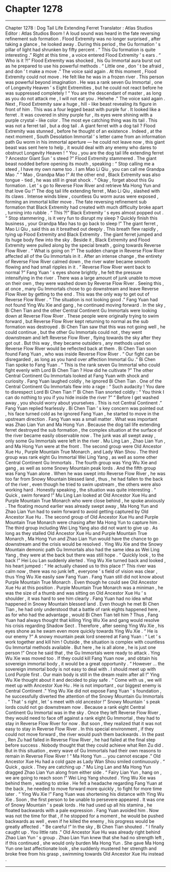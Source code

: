 
# Chapter 1278


---

Chapter 1278 : Dog Tail Life Extending Ferret
Translator :
Atlas Studios
Editor :
Atlas Studios
Boom !
A loud sound was heard in the fate reversing refinement sub formation .
Flood Extremity was no longer surprised , after taking a glance , he looked away .
During this period , the Gu formation ’ s pillar of light had shrunken by fifty percent .
“ This Gu formation is quite interesting .” Right at this time , a voice entered Flood Extremity ’ s ears .
“ Who is it ?!” Flood Extremity was shocked , his Gu Immortal aura burst out as he prepared to use his powerful methods .
“ Little one , don ’ t be afraid , and don ’ t make a move .” The voice said again .
At this moment , Flood Extremity could not move .
He felt like he was in a frozen river .
This person was powerful beyond imagination . He was a rank seven Gu Immortal , one of Longevity Heaven ’ s Eight Extremities , but he could not react before he was suppressed completely !
“ You are the descendant of master , as long as you do not attack me , I will not eat you . Hehehe .” The voice said again .
Next , Flood Extremity saw a huge , hill - like beast revealing its figure in front of him .
This was a four legged beast with purple fur .
It looked like a ferret .
It was covered in shiny purple fur , its eyes were shining with a purple crystal - like color .
The most eye catching thing was its tail .
This was not a ferret tail , but a dog tail .
A giant ferret with a dog tail ?
Flood Extremity was stunned , before he thought of an existence .
Indeed , at the next moment , South Desolation Immortal ’ s letter came from an information path Gu worm in his immortal aperture — he could not leave now , this giant beast was sent here to help , it would deal with any enemy who dares to obstruct Longevity Heaven !
“ You , you are the dog tail life extending ferret ? Ancestor Giant Sun ’ s steed ?” Flood Extremity stammered .
The giant beast nodded before opening its mouth , speaking : “ Stop calling me a steed , I have my own name too . I am Mao Li Qiu , you can call me Grandpa Mao .”
“ Mao , Grandpa Mao !” At the other end , Black Extremity was also tongue - tied , he was still in great shock .
“ Okay , forget about this Gu formation . Let ’ s go to Reverse Flow River and retrieve Ma Hong Yun and that love Gu !” The dog tail life extending ferret , Mao Li Qiu , slashed with its claws .
Intense winds blew , countless Gu worm auras were exposed , forming an immortal killer move .
The fate reversing refinement sub formation that Black Extremity had created with much difficulty broke apart , turning into rubble .
“ This ?!” Black Extremity ’ s eyes almost popped out .
“ Stop stammering , is it very fun to disrupt my sleep ? Quickly finish this business , your Grandpa Mao has to go back to sleep !”
The giant ferret , Mao Li Qiu , said this as it breathed out deeply .
This breath flew rapidly , tying up Flood Extremity and Black Extremity .
The giant ferret jumped and its huge body flew into the sky .
Beside it , Black Extremity and Flood Extremity were pulled along by the special breath , going towards Reverse Flow River .
“ What is going on ?” The sudden change in Reverse Flow River affected all of the Gu Immortals in it .
After an intense change , the entirety of Reverse Flow River calmed down , the river water became smooth flowing and had small ripples in it .
“ Reverse Flow River went back to normal ?” Fang Yuan ’ s eyes shone brightly , he felt the pressure intensifying in the river .
There was a large amount of junk unable to move on their own , they were washed down by Reverse Flow River .
Seeing this , at once , many Gu Immortals chose to go downstream and leave Reverse Flow River by getting to the end .
This was the only way to get out of Reverse Flow River .
“ The situation is not looking good .” Fang Yuan had not found Ying Wu Xie and gang , he continued moving forward .
In the sky , Bi Chen Tian and the other Central Continent Gu Immortals were looking down at Reverse Flow River .
These people were originally trying to swim forward , but Reverse Flow River kept returning to normal as the sub formation was destroyed .
Bi Chen Tian saw that this was not going well , he could continue , but the other Gu Immortals could not , they went downstream and left Reverse Flow River , flying towards the sky after they got out .
But this way , they became outsiders , any methods used on Reverse Flow River would be reflected back at them .
Bi Chen Tian soon found Fang Yuan , who was inside Reverse Flow River .
“ Our fight can be disregarded , as long as you hand over affection Immortal Gu .” Bi Chen Tian spoke to Fang Yuan .
“ This is the rank seven Gu Immortal who could fight evenly with Lord Bi Chen Tian ? How did he cultivate ?” The other Central Continent Gu Immortals looked at Fang Yuan with shock and curiosity .
Fang Yuan laughed coldly , he ignored Bi Chen Tian .
One of the Central Continent Gu Immortals flew into a rage : “ Such audacity ! You dare to disrespect Lord Bi Chen Tian !”
Bi Chen Tian snorted coldly : “ You think I can do nothing to you if you hide inside the river ?”
“ Before I get washed away , you should worry about yourselves . This is not Central Continent .” Fang Yuan replied fearlessly .
Bi Chen Tian ’ s key concern was pointed out , his face turned cold as he ignored Fang Yuan , he started to move in the upstream direction .
Fang Yuan was a small matter . What was important was Zhao Lian Yun and Ma Hong Yun .
Because the dog tail life extending ferret destroyed the sub formation , the complex situation at the surface of the river became easily observable now .
The junk was all swept away , only some Gu Immortals were left in the river .
Mu Ling Lan , Zhao Lian Yun , and Ma Hong Yun were at the front .
The second group were Old Ancestor Xue Hu , Purple Mountain True Monarch , and Lady Wan Shou .
The third group was rank eight Gu Immortal Wei Ling Yang , as well as some other Central Continent Gu Immortals .
The fourth group was Ying Wu Xie and gang , as well as some Snowy Mountain peak lords .
And the fifth group was Fang Yuan alone . When he was swept into Reverse Flow River , he was too far from Snowy Mountain blessed land , thus , he had fallen to the back of the river , even though he tried to swim upstream , the others were also working hard .
Honestly speaking , the situation was quite interesting .
“ Quick , swim forward !” Mu Ling Lan looked at Old Ancestor Xue Hu and Purple Mountain True Monarch who were close behind , he spoke anxiously .
The floating mound earlier was already swept away , Ma Hong Yun and Zhao Lian Yun had to swim forward to avoid getting captured by Old Ancestor Xue Hu .
The second group of Old Ancestor Xue Hu and Purple Mountain True Monarch were chasing after Ma Hong Yun to capture him .
The third group including Wei Ling Yang also did not want to give up . As long as they stalled Old Ancestor Xue Hu and Purple Mountain True Monarch , Ma Hong Yun and Zhao Lian Yun would have the chance to go downstream and the crisis would be resolved .
Ying Wu Xie and the Snowy Mountain demonic path Gu Immortals also had the same idea as Wei Ling Yang , they were at the back but there was still hope .
“ Quickly look , to the back !” Hei Lou Lan suddenly alerted .
Ying Wu Xie turned back and looked , his heart jumped : “ He actually chased us to this place !”
This river was calm now , there was no junk left , everyone ’ s field of vision was clear , thus Ying Wu Xie easily saw Fang Yuan .
Fang Yuan still did not know about Purple Mountain True Monarch .
Even though he could see Old Ancestor Xue Hu at this position .
Purple Mountain True Monarch was a miniman , he was the size of a thumb and was sitting on Old Ancestor Xue Hu ’ s shoulder , it was hard to see him clearly .
Fang Yuan had no idea what happened in Snowy Mountain blessed land . Even though he met Bi Chen Tian , he had only understood that a battle of rank eights happened here , as for who had the advantage , would Bi Chen Tian tell him ?
Thus , Fang Yuan had always thought that killing Ying Wu Xie and gang would resolve his crisis regarding Shadow Sect .
Therefore , after seeing Ying Wu Xie , his eyes shone as he swam even more quickly towards Ying Wu Xie .
“ He is our enemy ?” A snowy mountain peak lord sneered at Fang Yuan : “ Let ’ s work together and kill him ! Outside , the situation is complex with countless Gu Immortal methods available . But here , he is all alone , he is just one person !”
Once he said that , the Gu Immortals were ready to attack .
Ying Wu Xie was moved too .
If they could kill Fang Yuan now , and obtain his sovereign immortal body , it would be a great opportunity .
“ However … the sovereign immortal body is not easy to deal with . I should meet up with Lord Purple first . Our main body is still in the dream realm after all !” Ying Wu Xie thought about it and decided to play safe .
“ Come with us , we will meet up with Ancestor Xue Hu . He is not important , our biggest enemy is Central Continent .” Ying Wu Xie did not expose Fang Yuan ’ s foundation , he successfully diverted the attention of the Snowy Mountain Gu Immortals .
“ That ’ s right , let ’ s meet with old ancestor !” Snowy Mountain ’ s peak lords could not go downstream now .
Because a rank eight Central Continent Gu Immortal was in the sky . Once they left Reverse Flow River , they would need to face off against a rank eight Gu Immortal , they had to stay in Reverse Flow River for now .
But soon , they realized that it was not easy to stay in Reverse Flow River .
In this special environment , if they could not move forward , the river would push them backwards .
In the past , Ren Zu had failed in Reverse Flow River , he had failed at the final step before success .
Nobody thought that they could achieve what Ren Zu did . But in this situation , every wave of Gu Immortals had their own reasons to remain in Reverse Flow River !
“ Ma Hong Yun … you cannot escape .” Old Ancestor Xue Hu had a cold gaze as Lady Wan Shou smiled continuously .
“ Quick , quick . They are catching up .” Mu Ling Lan and Ma Hong Yun dragged Zhao Lian Yun along from either side .
“ Fairy Lian Yun , hang on , we are going to reach soon !” Wei Ling Yang shouted .
Ying Wu Xie was behind them , waiting to strike . He felt a headache regarding Fang Yuan at the back , he needed to move forward more quickly , to fight for more time later .
“ Ying Wu Xie !” Fang Yuan was shortening his distance with Ying Wu Xie .
Soon , the first person to be unable to persevere appeared .
It was one of Snowy Mountain ’ s peak lords .
He had used up all his stamina , he floated backwards with a pale expression .
Fang Yuan avoided him .
Now was not the time for that , if he stopped for a moment , he would be pushed backwards as well , even if he killed the enemy , his progress would be greatly affected .
“ Be careful !” In the sky , Bi Chen Tian shouted .
“ I finally caught up . You little rats .” Old Ancestor Xue Hu was already right behind Zhao Lian Yun ’ s group .
Zhao Lian Yun knew that she had no strength left , if this continued , she would only burden Ma Hong Yun .
She gave Ma Hong Yun one last affectionate look , she suddenly mustered her strength and broke free from his grasp , swimming towards Old Ancestor Xue Hu instead .

---

